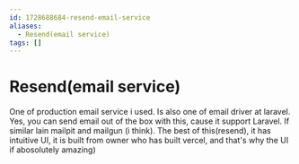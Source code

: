 ```yaml
---
id: 1728688684-resend-email-service
aliases:
  - Resend(email service)
tags: []
---
```


# Resend(email service)

One of production email service i used. Is also one of email driver at laravel. Yes, you can send email out of the box with this, cause it support Laravel. If similar lain mailpit and mailgun (i think). The best of this(resend), it has intuitive UI, it is built from owner who has built vercel, and that's why the UI if abosolutely amazing)
